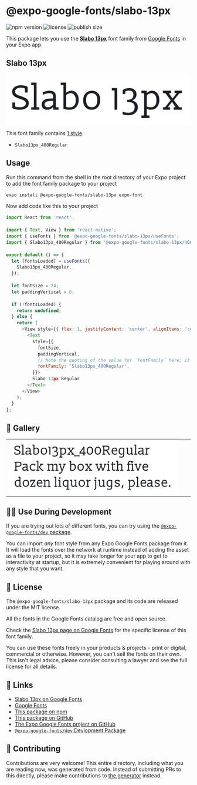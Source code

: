 # @expo-google-fonts/slabo-13px

![npm version](https://flat.badgen.net/npm/v/@expo-google-fonts/slabo-13px)
![license](https://flat.badgen.net/github/license/expo/google-fonts)
![publish size](https://flat.badgen.net/packagephobia/install/@expo-google-fonts/slabo-13px)

This package lets you use the [**Slabo 13px**](https://fonts.google.com/specimen/Slabo+13px) font family from [Google Fonts](https://fonts.google.com/) in your Expo app.

## Slabo 13px

![Slabo 13px](./font-family.png)

This font family contains [1 style](#-gallery).

- `Slabo13px_400Regular`

## Usage

Run this command from the shell in the root directory of your Expo project to add the font family package to your project
```sh
expo install @expo-google-fonts/slabo-13px expo-font
```

Now add code like this to your project
```js
import React from 'react';

import { Text, View } from 'react-native';
import { useFonts } from '@expo-google-fonts/slabo-13px/useFonts';
import { Slabo13px_400Regular } from '@expo-google-fonts/slabo-13px/400Regular';

export default () => {
  let [fontsLoaded] = useFonts({
    Slabo13px_400Regular,
  });

  let fontSize = 24;
  let paddingVertical = 6;

  if (!fontsLoaded) {
    return undefined;
  } else {
    return (
      <View style={{ flex: 1, justifyContent: 'center', alignItems: 'center' }}>
        <Text
          style={{
            fontSize,
            paddingVertical,
            // Note the quoting of the value for `fontFamily` here; it expects a string!
            fontFamily: 'Slabo13px_400Regular',
          }}>
          Slabo 13px Regular
        </Text>
      </View>
    );
  }
};

```

## 🔡 Gallery


||||
|-|-|-|
|![Slabo13px_400Regular](.//400Regular/Slabo13px_400Regular.ttf.png)||||


## 👩‍💻 Use During Development

If you are trying out lots of different fonts, you can try using the [`@expo-google-fonts/dev` package](https://github.com/expo/google-fonts/tree/master/font-packages/dev#readme).

You can import *any* font style from any Expo Google Fonts package from it. It will load the fonts
over the network at runtime instead of adding the asset as a file to your project, so it may take longer
for your app to get to interactivity at startup, but it is extremely convenient
for playing around with any style that you want.

## 📖 License

The `@expo-google-fonts/slabo-13px` package and its code are released under the MIT license.

All the fonts in the Google Fonts catalog are free and open source.

Check the [Slabo 13px page on Google Fonts](https://fonts.google.com/specimen/Slabo+13px) for the specific license of this font family.

You can use these fonts freely in your products & projects - print or digital, commercial or otherwise. However, you can't sell the fonts on their own. This isn't legal advice, please consider consulting a lawyer and see the full license for all details.

## 🔗 Links

- [Slabo 13px on Google Fonts](https://fonts.google.com/specimen/Slabo+13px)
- [Google Fonts](https://fonts.google.com/)
- [This package on npm](https://www.npmjs.com/package/@expo-google-fonts/slabo-13px)
- [This package on GitHub](https://github.com/expo/google-fonts/tree/master/font-packages/slabo-13px)
- [The Expo Google Fonts project on GitHub](https://github.com/expo/google-fonts)
- [`@expo-google-fonts/dev` Devlopment Package](https://github.com/expo/google-fonts/tree/master/font-packages/dev)

## 🤝 Contributing

Contributions are very welcome! This entire directory, including what you are reading now, was generated from code. Instead of submitting PRs to this directly, please make contributions to [the generator](https://github.com/expo/google-fonts/tree/master/packages/generator) instead.
